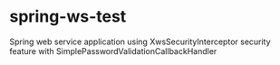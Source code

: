 spring-ws-test
==============

Spring web service application using XwsSecurityInterceptor security feature with SimplePasswordValidationCallbackHandler
